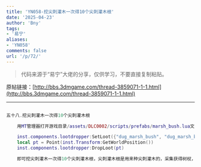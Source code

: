 ```yaml
---
title: 'YN058-挖尖刺灌木一次得10个尖刺灌木根'
date: '2025-04-23'
author: 'Bny'
tags:
- '易宁'
aliases:
- 'YN058'
comments: false
url: '/p/72/'
---
```


> 代码来源于“易宁”大佬的分享，仅供学习，不要直接复制粘贴。

原帖链接：[http://bbs.3dmgame.com/thread-3859071-1-1.html](http://bbs.3dmgame.com/thread-3859071-1-1.html)

---

```lua  

五十八.挖尖刺灌木一次得10个尖刺灌木根

	用MT管理器打开游戏目录/assets/DLC0002/scripts/prefabs/marsh_bush.lua文件，在inst:Remove()的下一行插入以下内容：

	inst.components.lootdropper:SetLoot({"dug_marsh_bush", "dug_marsh_bush", "dug_marsh_bush", "dug_marsh_bush", "dug_marsh_bush", "dug_marsh_bush", "dug_marsh_bush", "dug_marsh_bush", "dug_marsh_bush"})
	local pt = Point(inst.Transform:GetWorldPosition())
	inst.components.lootdropper:DropLoot(pt)

	即可挖尖刺灌木一次得10个尖刺灌木根，尖刺灌木根是用来种尖刺灌木的，采集获得树杈，且会被扎一下

```  


